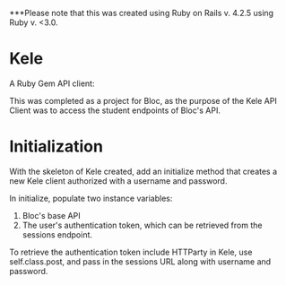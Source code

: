 ***Please note that this was created using Ruby on Rails v. 4.2.5 using Ruby v. <3.0.

# Kele

A Ruby Gem API client:

This was completed as a project for Bloc, as the purpose of the Kele API Client was to access the student endpoints of Bloc's API. 

# Initialization

With the skeleton of Kele created, add an initialize method that creates a new Kele client authorized with a username and password. 

 In initialize, populate two instance variables:

  1. Bloc's base API 
  2. The user's authentication token, which can be retrieved from the sessions endpoint.
  
To retrieve the authentication token include HTTParty in Kele, use  self.class.post, and pass in the sessions URL along with username and password. 




